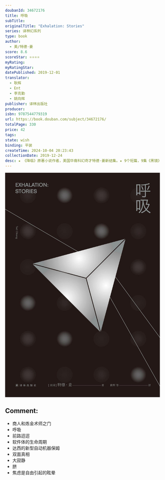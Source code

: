 ```yaml
---
doubanId: 34672176
title: 呼吸
subTitle: 
originalTitle: "Exhalation: Stories"
series: 译林幻系列
type: book
author: 
  - 美/特德·姜
score: 8.6
scoreStar: ⭐⭐⭐⭐
myRating: 
myRatingStar: 
datePublished: 2019-12-01
translator: 
  - 耿辉
  - Ent
  - 李克勤
  - 姚向辉
publisher: 译林出版社
producer: 
isbn: 9787544779319
url: https://book.douban.com/subject/34672176/
totalPage: 330
price: 42
tags: 
state: wish
binding: 平装
createTime: 2024-10-04 20:23:43
collectionDate: 2019-12-24
desc: ★ 《降临》原著小说作者，美国华裔科幻奇才特德·姜新结集。★ 9个短篇，9集《黑镜》，融科幻的诗意与哲学的浪漫于一体：我所有的欲望和沉思，都是这个宇宙缓缓呼出的气流。★ 每一个“科幻必读”书单上都有特德·姜。出道30年，仅17个短篇，却四获星云奖/四获雨果奖/三获 轨迹奖/三获日本科幻大奖，此外还获得过英国科幻协会奖/斯特金奖/坎贝尔奖。★ 奥巴马诚挚推荐：这是优秀科幻小说应该有的样子。《呼吸》让你思考那些大问题，更加感受到生而为人的温度。★ 《时代》周刊2019年必读书目，《纽约时报》2019年十佳好书特德·姜作品新结集，内藏《商人和炼金术师之门》《呼吸》《前路迢迢》《软件体的生命周期》《达西的新型自动机器保姆》《双面真相》《大寂静》《脐》《焦虑是自由引起的眩晕》九篇作品——炼金术士之门，自由穿梭时空，科幻版的一千零一夜如何展开？我...(展开全部)★ 《降临》原著小说作者，美国华裔科幻奇才特德·姜新结集。★ 9个短篇，9集《黑镜》，融科幻的诗意与哲学的浪漫于一体：我所有的欲望和沉思，都是这个宇宙缓缓呼出的气流。★ 每一个“科幻必读”书单上都有特德·姜。出道30年，仅17个短篇，却四获星云奖/四获雨果奖/三获 轨迹奖/三获日本科幻大奖，此外还获得过英国科幻协会奖/斯特金奖/坎贝尔奖。★ 奥巴马诚挚推荐：这是优秀科幻小说应该有的样子。《呼吸》让你思考那些大问题，更加感受到生而为人的温度。★ 《时代》周刊2019年必读书目，《纽约时报》2019年十佳好书特德·姜作品新结集，内藏《商人和炼金术师之门》《呼吸》《前路迢迢》《软件体的生命周期》《达西的新型自动机器保姆》《双面真相》《大寂静》《脐》《焦虑是自由引起的眩晕》九篇作品——炼金术士之门，自由穿梭时空，科幻版的一千零一夜如何展开？我的每一口呼吸，都让这个宇宙离死亡更近一步。自由意志并不存在，只是你相信这一点之前，它并不具有杀伤力。科幻小说中随处可见人造生物，就像从宙斯头部跳出的雅典娜，这些人造生物一出现就完全成形。但意识并不是这样工作的，软件体真实的生命周期是什么样？我的保姆是台机器，对一个新生儿来说，这意味着什么？记忆一直在欺骗我们，只是我们自己并未发现。如果每个人都开始持续记录生命日志，文明将发生怎样的改变？我们并不是宇宙的中心，可一开始，人类并不知道这一点。如果平行空间的确存在，且可以发生对话，你会用怎样的方式穷尽生活的可能？特德·姜（Ted Chiang）美国华裔科幻作家，当代最优秀的科幻作家之一。1967年生，毕业于布朗大学计算机专业，参加过“科幻黄埔”号角写作班，现为自由程序师。自1990年发表处女作《巴比伦塔》至今，只出版了17篇短篇或中篇小说，却让他捧回了包括星云奖、雨果奖、坎贝尔奖在内的几乎所有科幻大奖的奖杯。
---
```


![image](99.Attachments/Files/s33519539.jpg)

Comment: 
---



  - 商人和炼金术师之门
  - 呼吸
  - 前路迢迢
  - 软件体的生命周期
  - 达西的新型自动机器保姆
  - 双面真相
  - 大寂静
  - 脐
  - 焦虑是自由引起的眩晕
